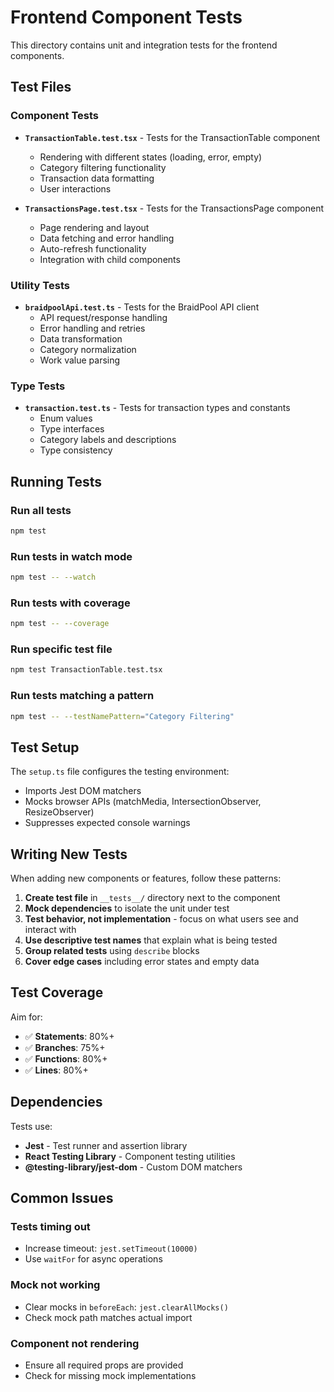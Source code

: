 # Frontend Component Tests

This directory contains unit and integration tests for the frontend components.

## Test Files

### Component Tests
- **`TransactionTable.test.tsx`** - Tests for the TransactionTable component
  - Rendering with different states (loading, error, empty)
  - Category filtering functionality
  - Transaction data formatting
  - User interactions

- **`TransactionsPage.test.tsx`** - Tests for the TransactionsPage component
  - Page rendering and layout
  - Data fetching and error handling
  - Auto-refresh functionality
  - Integration with child components

### Utility Tests
- **`braidpoolApi.test.ts`** - Tests for the BraidPool API client
  - API request/response handling
  - Error handling and retries
  - Data transformation
  - Category normalization
  - Work value parsing

### Type Tests
- **`transaction.test.ts`** - Tests for transaction types and constants
  - Enum values
  - Type interfaces
  - Category labels and descriptions
  - Type consistency

## Running Tests

### Run all tests
```bash
npm test
```

### Run tests in watch mode
```bash
npm test -- --watch
```

### Run tests with coverage
```bash
npm test -- --coverage
```

### Run specific test file
```bash
npm test TransactionTable.test.tsx
```

### Run tests matching a pattern
```bash
npm test -- --testNamePattern="Category Filtering"
```

## Test Setup

The `setup.ts` file configures the testing environment:
- Imports Jest DOM matchers
- Mocks browser APIs (matchMedia, IntersectionObserver, ResizeObserver)
- Suppresses expected console warnings

## Writing New Tests

When adding new components or features, follow these patterns:

1. **Create test file** in `__tests__/` directory next to the component
2. **Mock dependencies** to isolate the unit under test
3. **Test behavior, not implementation** - focus on what users see and interact with
4. **Use descriptive test names** that explain what is being tested
5. **Group related tests** using `describe` blocks
6. **Cover edge cases** including error states and empty data

## Test Coverage

Aim for:
- ✅ **Statements**: 80%+
- ✅ **Branches**: 75%+
- ✅ **Functions**: 80%+
- ✅ **Lines**: 80%+

## Dependencies

Tests use:
- **Jest** - Test runner and assertion library
- **React Testing Library** - Component testing utilities
- **@testing-library/jest-dom** - Custom DOM matchers

## Common Issues

### Tests timing out
- Increase timeout: `jest.setTimeout(10000)`
- Use `waitFor` for async operations

### Mock not working
- Clear mocks in `beforeEach`: `jest.clearAllMocks()`
- Check mock path matches actual import

### Component not rendering
- Ensure all required props are provided
- Check for missing mock implementations
